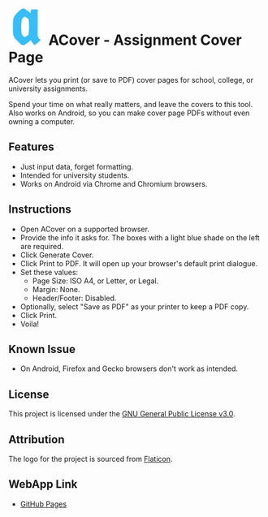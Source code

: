 # ![ACover Logo](./app/72.png) ACover - Assignment Cover Page

ACover lets you print (or save to PDF) cover pages for school, college, or university assignments.

Spend your time on what really matters, and leave the covers to this tool. Also works on Android, so you can make cover page PDFs without even owning a computer.

## Features
- Just input data, forget formatting.
- Intended for university students.
- Works on Android via Chrome and Chromium browsers.

## Instructions
- Open ACover on a supported browser.
- Provide the info it asks for. The boxes with a light blue shade on the left are required.
- Click Generate Cover.
- Click Print to PDF. It will open up your browser's default print dialogue.
- Set these values:
    - Page Size: ISO A4, or Letter, or Legal.
    - Margin: None.
    - Header/Footer: Disabled.
- Optionally, select "Save as PDF" as your printer to keep a PDF copy.
- Click Print.
- Voila!

## Known Issue
- On Android, Firefox and Gecko browsers don't work as intended.

## License
This project is licensed under the [GNU General Public License v3.0](https://www.gnu.org/licenses/gpl-3.0.en.html).

## Attribution
The logo for the project is sourced from [Flaticon](https://www.flaticon.com/free-icon/letter-a_14108959).

## WebApp Link
- [GitHub Pages](https://naeembolchhi.github.io/acover/)